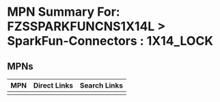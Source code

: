 



# MPN Summary For: FZSSPARKFUNCNS1X14L > SparkFun-Connectors : 1X14_LOCK

## MPNs
  

|MPN|Direct Links|Search Links|
| :--- | :--- | :--- |
||||
